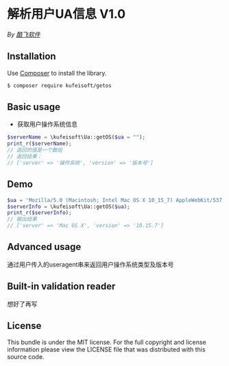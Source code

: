 # 解析用户UA信息 V1.0

*By [酷飞软件](https://kufeisoft.com)*

## Installation

Use [Composer](https://getcomposer.org/) to install the library.

``` bash
$ composer require kufeisoft/getos
```
## Basic usage

* 获取用户操作系统信息
``` php
$serverName = \kufeisoft\Ua::getOS($ua = "");
print_r($serverName);
// 返回的值是一个数组
// 返回结果： 
// ['server' => '操作系统', 'version' => '版本号'] 
```
## Demo
```php
$ua = 'Mozilla/5.0 (Macintosh; Intel Mac OS X 10_15_7) AppleWebKit/537.36 (KHTML, like Gecko) Chrome/100.0.4896.127 Safari/537.36', ;
$serverInfo = \kufeisoft\Ua::getOS($ua);
print_r($serverInfo);
// 输出结果
// ['server' => 'Mac OS X', 'version' => '10.15.7']
```

## Advanced usage

通过用户传入的useragent串来返回用户操作系统类型及版本号

## Built-in validation reader

想好了再写

## License

This bundle is under the MIT license. For the full copyright and license
information please view the LICENSE file that was distributed with this source code.